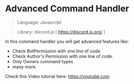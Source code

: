 # Advanced Command Handler

> Language: Javascript

> Library: discord.js [ https://discord.js.org/ ]

In this command handler you will get advanced features like:
* Check BotPermission with one line of code.
* Check Author's Permission with one line of code.
* Only Owners command types
* many more.

Check this Video tutorial here: https://youtube.com